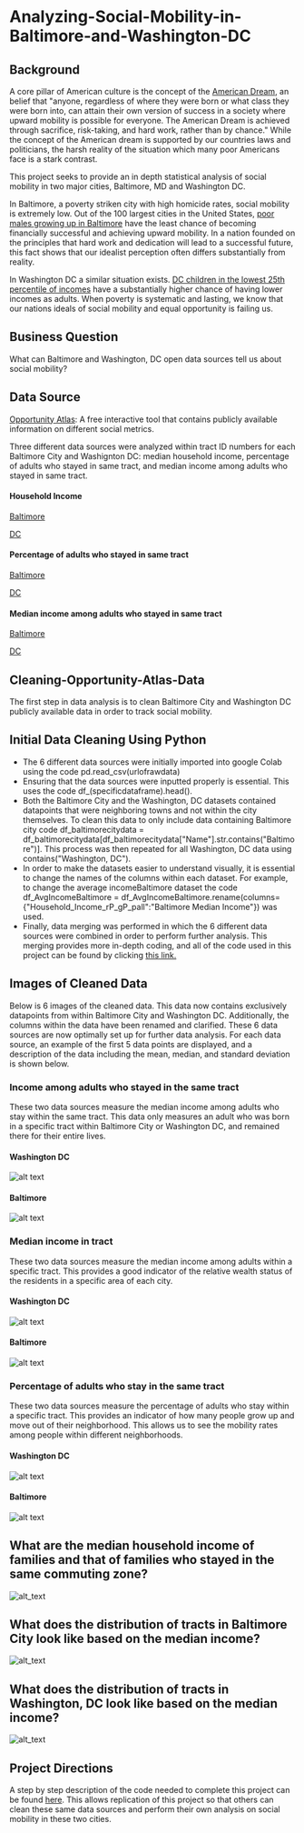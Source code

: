# Analyzing-Social-Mobility-in-Baltimore-and-Washington-DC


## Background
A core pillar of American culture is the concept of the [American Dream](https://www.investopedia.com/terms/a/american-dream.asp), an belief that "anyone, regardless of where they were born or what class they were born into, can attain their own version of success in a society where upward mobility is possible for everyone. The American Dream is achieved through sacrifice, risk-taking, and hard work, rather than by chance."  While the concept of the American dream is supported by our countries laws and politicians, the harsh reality of the situation which many poor Americans face is a stark contrast.

This project seeks to provide an in depth statistical analysis of social mobility in two major cities, Baltimore, MD and Washington DC.

In Baltimore, a poverty striken city with high homicide rates, social mobility is extremely low.  Out of the 100 largest cities in the United States, [poor males growing up in Baltimore](https://afro.com/baltimore-ranks-lowest-in-upward-mobility-for-poor-boys/) have the least chance of becoming financially successful and achieving upward mobility.  In a nation founded on the principles that hard work and dedication will lead to a successful future, this fact shows that our idealist perception often differs substantially from reality.

In Washington DC a similar situation exists. [DC children in the lowest 25th percentile of incomes](https://www.dcfpi.org/all/economic-mobility-dc-lower-neighboring-counties/) have a substantially higher chance of having lower incomes as adults.  When poverty is systematic and lasting, we know that our nations ideals of social mobility and equal opportunity is failing us.

## Business Question
What can Baltimore and Washington, DC open data sources tell us about social mobility?

## Data Source
[Opportunity Atlas](https://www.opportunityatlas.org/): A free interactive tool that contains publicly available information on different social metrics.

Three different data sources were analyzed within tract ID numbers for each Baltimore City and Washignton DC: median household income, percentage of adults who stayed in same tract, and median income among adults who stayed in same tract.

#### Household Income
[Baltimore](https://github.com/AdamShmanske/Cleaning-Opportunity-Atlas-Data/blob/main/Household%20Income%20Baltimore.csv)

[DC](https://github.com/AdamShmanske/Cleaning-Opportunity-Atlas-Data/blob/main/Household%20Income%20DC.csv)
#### Percentage of adults who stayed in same tract
[Baltimore](https://github.com/AdamShmanske/Cleaning-Opportunity-Atlas-Data/blob/main/%25%20Same%20Tract%20Baltimore.csv)

[DC](https://github.com/AdamShmanske/Cleaning-Opportunity-Atlas-Data/blob/main/%25%20Same%20Tract%20Baltimore.csv)
#### Median income among adults who stayed in same tract
[Baltimore](https://github.com/AdamShmanske/Cleaning-Opportunity-Atlas-Data/blob/main/income%20stay%20Baltimore.csv)

[DC](https://github.com/AdamShmanske/Cleaning-Opportunity-Atlas-Data/blob/main/income%20stay%20DC.csv)

## Cleaning-Opportunity-Atlas-Data
The first step in data analysis is to clean Baltimore City and Washington DC publicly available data in order to track social mobility.

## Initial Data Cleaning Using Python
- The 6 different data sources were initially imported into google Colab using the code
pd.read_csv(urlofrawdata)
- Ensuring that the data sources were inputted properly is essential.  This uses the code df_(specificdataframe).head().
- Both the Baltimore City and the Washington, DC datasets contained datapoints that were neighboring towns and not within the city themselves. To clean this data to only include data containing Baltimore city code df_baltimorecitydata = df_baltimorecitydata[df_baltimorecitydata["Name"].str.contains("Baltimore")]. This process was then repeated for all Washington, DC data using contains("Washington, DC").
- In order to make the datasets easier to understand visually, it is essential to change the names of the columns within each dataset.  For example, to change the average incomeBaltimore dataset the code df_AvgIncomeBaltimore = df_AvgIncomeBaltimore.rename(columns={"Household_Income_rP_gP_pall":"Baltimore Median Income"}) was used.
- Finally, data merging was performed in which the 6 different data sources were combined in order to perform further analysis. This merging provides more in-depth coding, and all of the code used in this project can be found by clicking [this link.](https://colab.research.google.com/drive/1eCiJZyu8E-9K_7lrFo50r6eRZxm5udtH#scrollTo=jvpJPi71sAf7)

## Images of Cleaned Data
Below is 6 images of the cleaned data. This data now contains exclusively datapoints from within Baltimore City and Washington DC. Additionally, the columns within the data have been renamed and clarified. These 6 data sources are now optimally set up for further data analysis. For each data source, an example of the first 5 data points are displayed, and a description of the data including the mean, median, and standard deviation is shown below.

### Income among adults who stayed in the same tract
These two data sources measure the median income among adults who stay within the same tract. This data only measures an adult who was born in a specific tract within Baltimore City or Washington DC, and remained there for their entire lives.
#### Washington DC
![alt text](https://github.com/AdamShmanske/Cleaning-Opportunity-Atlas-Data/blob/main/IncomeStayDCImage.png)
#### Baltimore
![alt text](https://github.com/AdamShmanske/Cleaning-Opportunity-Atlas-Data/blob/main/IncomeStayBaltimoreImage.png)


### Median income in tract
These two data sources measure the median income among adults within a specific tract. This provides a good indicator of the relative wealth status of the residents in a specific area of each city.
#### Washington DC
![alt text](https://github.com/AdamShmanske/Cleaning-Opportunity-Atlas-Data/blob/main/DCAvgIncomeImage.png)
#### Baltimore
![alt text](https://github.com/AdamShmanske/Cleaning-Opportunity-Atlas-Data/blob/main/BaltimoreAvgIncomeImage.png)


### Percentage of adults who stay in the same tract
These two data sources measure the percentage of adults who stay within a specific tract. This provides an indicator of how many people grow up and move out of their neighborhood. This allows us to see the mobility rates among people within different neighborhoods.
#### Washington DC
![alt text](https://github.com/AdamShmanske/Cleaning-Opportunity-Atlas-Data/blob/main/DCStayImage.png)
#### Baltimore
![alt text](https://github.com/AdamShmanske/Cleaning-Opportunity-Atlas-Data/blob/main/BaltimoreStayImage.png)

## What are the median household income of families and that of families who stayed in the same commuting zone?
![alt_text]()

## What does the distribution of tracts in Baltimore City look like based on the median income?
![alt_text]()

## What does the distribution of tracts in Washington, DC look like based on the median income?
![alt_text]()

## Project Directions
A step by step description of the code needed to complete this project can be found [here](https://colab.research.google.com/drive/1eCiJZyu8E-9K_7lrFo50r6eRZxm5udtH#scrollTo=xb1ebKmGSEZH).  This allows replication of this project so that others can clean these same data sources and perform their own analysis on social mobility in these two cities.
